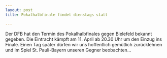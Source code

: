 ```yaml
---
layout: post
title: Pokalhalbfinale findet dienstags statt

---
```


Der DFB hat den Termin des Pokalhalbfinales gegen Bielefeld bekannt gegeben. Die Eintracht kämpft am 11. April ab 20.30 Uhr um den Einzug ins Finale. Einen Tag später dürfen wir uns hoffentlich gemütlich zurücklehnen und im Spiel St. Pauli-Bayern unseren Gegner beobachten...


